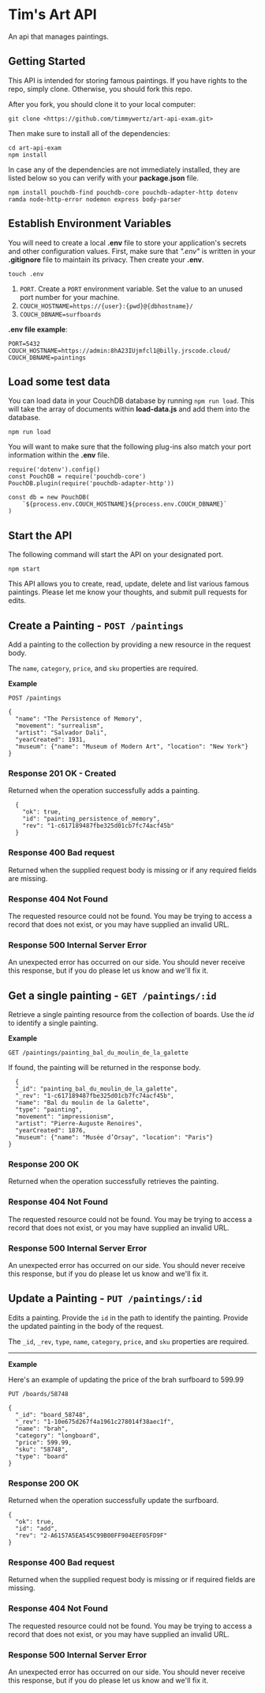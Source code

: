 # Tim's Art API

An api that manages paintings.

## Getting Started

This API is intended for storing famous paintings. If you have rights to the repo, simply clone. Otherwise, you should fork this repo.

After you fork, you should clone it to your local computer:

```
git clone <https://github.com/timmywertz/art-api-exam.git>
```

Then make sure to install all of the dependencies:

```
cd art-api-exam
npm install
```

In case any of the dependencies are not immediately installed, they are listed below so you can verify with your **package.json** file.

```
npm install pouchdb-find pouchdb-core pouchdb-adapter-http dotenv ramda node-http-error nodemon express body-parser
```

## Establish Environment Variables

You will need to create a local **.env** file to store your application's secrets and other configuration values. First, make sure that _".env"_ is written in your **.gitignore** file to maintain its privacy. Then create your **.env**.

```
touch .env
```

1.  `PORT`. Create a `PORT` environment variable. Set the value to an unused port number for your machine.
2.  `COUCH_HOSTNAME=https://{user}:{pwd}@{dbhostname}/`
3.  `COUCH_DBNAME=surfboards`

**.env file example**:

```
PORT=5432
COUCH_HOSTNAME=https://admin:8hA23IUjmfcl1@billy.jrscode.cloud/
COUCH_DBNAME=paintings
```

## Load some test data

You can load data in your CouchDB database by running `npm run load`. This will take the array of documents within **load-data.js** and add them into the database.

```
npm run load
```

You will want to make sure that the following plug-ins also match your port information within the **.env** file.

```
require('dotenv').config()
const PouchDB = require('pouchdb-core')
PouchDB.plugin(require('pouchdb-adapter-http'))

const db = new PouchDB(
	`${process.env.COUCH_HOSTNAME}${process.env.COUCH_DBNAME}`
)
```

## Start the API

The following command will start the API on your designated port.

```
npm start
```

This API allows you to create, read, update, delete and list various famous paintings. Please let me know your thoughts, and submit pull requests for edits.

## Create a Painting - `POST /paintings`

Add a painting to the collection by providing a new resource in the request body.

The `name`, `category`, `price`, and `sku` properties are required.

**Example**

```
POST /paintings

{
  "name": "The Persistence of Memory",
  "movement": "surrealism",
  "artist": "Salvador Dali",
  "yearCreated": 1931,
  "museum": {"name": "Museum of Modern Art", "location": "New York"}
}
```

### Response 201 OK - Created

Returned when the operation successfully adds a painting.

```
  {
    "ok": true,
    "id": "painting_persistence_of_memory",
    "rev": "1-c617189487fbe325d01cb7fc74acf45b"
  }
```

### Response 400 Bad request

Returned when the supplied request body is missing or if any required fields are missing.

### Response 404 Not Found

The requested resource could not be found. You may be trying to access a record that does not exist, or you may have supplied an invalid URL.

### Response 500 Internal Server Error

An unexpected error has occurred on our side. You should never receive this response, but if you do please let us know and we'll fix it.

## Get a single painting - `GET /paintings/:id`

Retrieve a single painting resource from the collection of boards. Use the _id_ to identify a single painting.

**Example**

```
GET /paintings/painting_bal_du_moulin_de_la_galette
```

If found, the painting will be returned in the response body.

```
  {
  "_id": "painting_bal_du_moulin_de_la_galette",
  "_rev": "1-c617189487fbe325d01cb7fc74acf45b",
  "name": "Bal du moulin de la Galette",
  "type": "painting",
  "movement": "impressionism",
  "artist": "Pierre-Auguste Renoires",
  "yearCreated": 1876,
  "museum": {"name": "Musée d’Orsay", "location": "Paris"}
}
```

### Response 200 OK

Returned when the operation successfully retrieves the painting.

### Response 404 Not Found

The requested resource could not be found. You may be trying to access a record that does not exist, or you may have supplied an invalid URL.

### Response 500 Internal Server Error

An unexpected error has occurred on our side. You should never receive this response, but if you do please let us know and we'll fix it.

## Update a Painting - `PUT /paintings/:id`

Edits a painting. Provide the `id` in the path to identify the painting. Provide the updated painting in the body of the request.

The `_id`, `_rev`, `type`, `name`, `category`, `price`, and `sku` properties are required.

---

**Example**

Here's an example of updating the price of the brah surfboard to 599.99

```
PUT /boards/58748

{
  "_id": "board_58748",
  "_rev": "1-10e675d267f4a1961c278014f38aec1f",
  "name": "brah",
  "category": "longboard",
  "price": 599.99,
  "sku": "58748",
  "type": "board"
}
```

### Response 200 OK

Returned when the operation successfully update the surfboard.

```
{
  "ok": true,
  "id": "add",
  "rev": "2-A6157A5EA545C99B00FF904EEF05FD9F"
}
```

### Response 400 Bad request

Returned when the supplied request body is missing or if required fields are missing.

### Response 404 Not Found

The requested resource could not be found. You may be trying to access a record that does not exist, or you may have supplied an invalid URL.

### Response 500 Internal Server Error

An unexpected error has occurred on our side. You should never receive this response, but if you do please let us know and we'll fix it.
